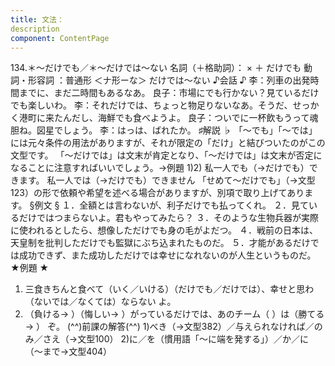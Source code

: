 ```yaml
---
title: 文法：
description
component: ContentPage
---
```



134.＊～だけでも／＊～だけでは～ない
名詞（＋格助詞）： × ＋ だけでも
動詞・形容詞 ：普通形 ＜ナ形ーな＞ だけでは～ない
♪会話 ♪
李：列車の出発時間までに、まだ二時間もあるなあ。 良子：市場にでも行かない？見ているだけでも楽しいわ。
李：それだけでは、ちょっと物足りないなあ。そうだ、せっかく港町に来たんだし、海鮮でも食べようよ。 良子：ついでに一杯飲もうって魂胆ね。図星でしょう。
李：はっは、ばれたか。
♯解説 ♭
「～でも」「～では」には元々条件の用法がありますが、それが限定の「だけ」と結びついたのがこの文型です。 「～だけでは」は文末が肯定となり、「～だけでは」は文末が否定になることに注意すればいいでしょう。→例題
1)2)
私一人でも（→だけでも）できます。 私一人では（→だけでも）できません
「せめて～だけでも」（→文型123）の形で依頼や希望を述べる場合がありますが、別項で取り上げてあります。
§例文 §
１．全額とは言わないが、利子だけでも払ってくれ。
２．見ているだけではつまらないよ。君もやってみたら？
３．そのような生物兵器が実際に使われるとしたら、想像しただけでも身の毛がよだつ。
４．戦前の日本は、天皇制を批判しただけでも監獄にぶち込まれたものだ。
５．才能があるだけでは成功できず、また成功しただけでは幸せになれないのが人生というものだ。
★例題 ★
1) 三食きちんと食べて（いく／いける）（だけでも／だけでは）、幸せと思わ（ないでは／なくては）ならない よ。
2) （負ける→ ）（悔しい→ ）がっているだけでは、あのチーム（ ）は（勝てる→ ）
ぞ。
(^^)前課の解答(^^)
1)べき（→文型382）／与えられなければ／のみ／さえ（→文型100）
2)に／を（慣用語「～に端を発する」）／か／に（～まで→文型404）
